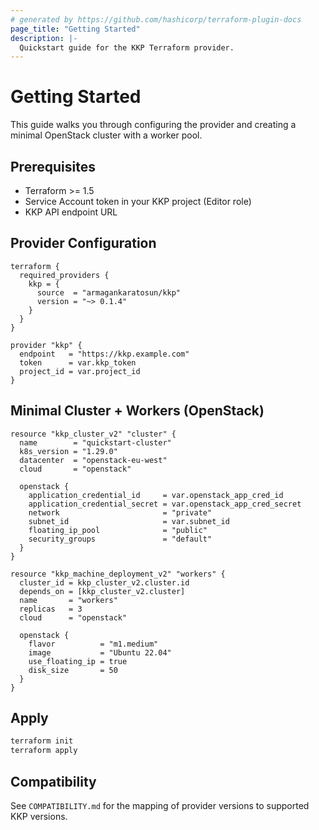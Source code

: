 ```yaml
---
# generated by https://github.com/hashicorp/terraform-plugin-docs
page_title: "Getting Started"
description: |-
  Quickstart guide for the KKP Terraform provider.
---
```


# Getting Started

This guide walks you through configuring the provider and creating a minimal OpenStack cluster with a worker pool.

## Prerequisites

- Terraform >= 1.5
- Service Account token in your KKP project (Editor role)
- KKP API endpoint URL

## Provider Configuration

```hcl
terraform {
  required_providers {
    kkp = {
      source  = "armagankaratosun/kkp"
      version = "~> 0.1.4"
    }
  }
}

provider "kkp" {
  endpoint   = "https://kkp.example.com"
  token      = var.kkp_token
  project_id = var.project_id
}
```

## Minimal Cluster + Workers (OpenStack)

```hcl
resource "kkp_cluster_v2" "cluster" {
  name        = "quickstart-cluster"
  k8s_version = "1.29.0"
  datacenter  = "openstack-eu-west"
  cloud       = "openstack"

  openstack {
    application_credential_id     = var.openstack_app_cred_id
    application_credential_secret = var.openstack_app_cred_secret
    network                       = "private"
    subnet_id                     = var.subnet_id
    floating_ip_pool              = "public"
    security_groups               = "default"
  }
}

resource "kkp_machine_deployment_v2" "workers" {
  cluster_id = kkp_cluster_v2.cluster.id
  depends_on = [kkp_cluster_v2.cluster]
  name       = "workers"
  replicas   = 3
  cloud      = "openstack"

  openstack {
    flavor          = "m1.medium"
    image           = "Ubuntu 22.04"
    use_floating_ip = true
    disk_size       = 50
  }
}
```

## Apply

```bash
terraform init
terraform apply
```

## Compatibility

See `COMPATIBILITY.md` for the mapping of provider versions to supported KKP versions.
